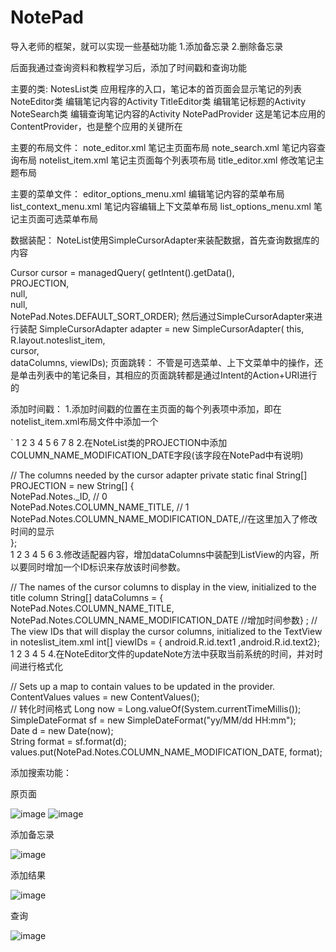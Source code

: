# NotePad
导入老师的框架，就可以实现一些基础功能
1.添加备忘录
2.删除备忘录

后面我通过查询资料和教程学习后，添加了时间戳和查询功能


主要的类:
NotesList类 应用程序的入口，笔记本的首页面会显示笔记的列表
NoteEditor类 编辑笔记内容的Activity
TitleEditor类 编辑笔记标题的Activity
NoteSearch类 编辑查询笔记内容的Activity
NotePadProvider 这是笔记本应用的ContentProvider，也是整个应用的关键所在

主要的布局文件：
note_editor.xml 笔记主页面布局
note_search.xml 笔记内容查询布局
notelist_item.xml 笔记主页面每个列表项布局
title_editor.xml 修改笔记主题布局

主要的菜单文件：
editor_options_menu.xml 编辑笔记内容的菜单布局
list_context_menu.xml 笔记内容编辑上下文菜单布局
list_options_menu.xml 笔记主页面可选菜单布局

数据装配：
NoteList使用SimpleCursorAdapter来装配数据，首先查询数据库的内容

 Cursor cursor = managedQuery(
         getIntent().getData(),           
         PROJECTION,                      
         null,                             
         null,                             
         NotePad.Notes.DEFAULT_SORT_ORDER);
然后通过SimpleCursorAdapter来进行装配
 SimpleCursorAdapter adapter
         = new SimpleCursorAdapter(
                   this,                             
                   R.layout.noteslist_item,          
                   cursor,                           
                   dataColumns,
                   viewIDs);
页面跳转：
不管是可选菜单、上下文菜单中的操作，还是单击列表中的笔记条目，其相应的页面跳转都是通过Intent的Action+URI进行的

添加时间戳：
1.添加时间戳的位置在主页面的每个列表项中添加，即在notelist_item.xml布局文件中添加一个

   <TextView  
       android:id="@android:id/text2"  
       android:layout_width="match_parent"  
       android:layout_height="wrap_content"  
       android:textAppearance="?android:attr/textAppearanceLarge"  
       android:gravity="center_vertical"  
       android:paddingLeft="5dp"  
       android:singleLine="true" />  `
1
2
3
4
5
6
7
8
2.在NoteList类的PROJECTION中添加COLUMN_NAME_MODIFICATION_DATE字段(该字段在NotePad中有说明)

  // The columns needed by the cursor adapter
  private static final String[] PROJECTION = new String[] {    
      NotePad.Notes._ID, // 0    
      NotePad.Notes.COLUMN_NAME_TITLE, // 1    
      NotePad.Notes.COLUMN_NAME_MODIFICATION_DATE,//在这里加入了修改时间的显示    
   };    
1
2
3
4
5
6
3.修改适配器内容，增加dataColumns中装配到ListView的内容，所以要同时增加一个ID标识来存放该时间参数。

  // The names of the cursor columns to display in the view, initialized to the title column
  String[] dataColumns = { NotePad.Notes.COLUMN_NAME_TITLE,
       NotePad.Notes.COLUMN_NAME_MODIFICATION_DATE //增加时间参数} ;
  // The view IDs that will display the cursor columns, initialized to the TextView in noteslist_item.xml
  int[] viewIDs = { android.R.id.text1 ,android.R.id.text2};
1
2
3
4
5
4.在NoteEditor文件的updateNote方法中获取当前系统的时间，并对时间进行格式化

   // Sets up a map to contain values to be updated in the provider.   
      ContentValues values = new ContentValues();  
   // 转化时间格式
      Long now = Long.valueOf(System.currentTimeMillis());  
      SimpleDateFormat sf = new SimpleDateFormat("yy/MM/dd HH:mm");  
      Date d = new Date(now);  
      String format = sf.format(d);  
      values.put(NotePad.Notes.COLUMN_NAME_MODIFICATION_DATE, format);

添加搜索功能：




原页面

![image](https://github.com/zhanghaocreate/photo/blob/main/images/4.png)
![image](https://github.com/zhanghaocreate/photo/blob/main/images/5.png)

添加备忘录

![image](https://github.com/zhanghaocreate/photo/blob/main/images/2.png)

添加结果

![image](https://github.com/zhanghaocreate/photo/blob/main/images/1.png)

查询

![image](https://github.com/zhanghaocreate/photo/blob/main/images/3.png)


